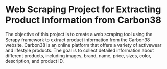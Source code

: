 # Web Scraping Project for Extracting Product Information from Carbon38

The objective of this project is to create a web scraping tool using the Scrapy framework to extract product information from the Carbon38 website. Carbon38 is an online platform that offers a variety of activewear and lifestyle products. The goal is to collect detailed information about different products, including images, brand, name, price, sizes, color, description, and product ID.

